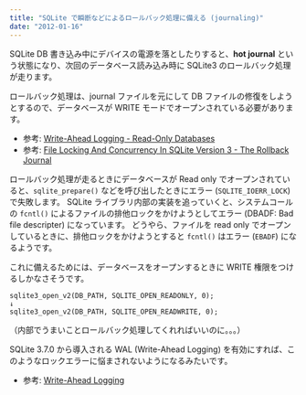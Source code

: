 ```yaml
---
title: "SQLite で瞬断などによるロールバック処理に備える (journaling)"
date: "2012-01-16"
---
```


SQLite DB 書き込み中にデバイスの電源を落としたりすると、**hot journal** という状態になり、次回のデータベース読み込み時に SQLite3 のロールバック処理が走ります。

ロールバック処理は、journal ファイルを元にして DB ファイルの修復をしようとするので、データベースが WRITE モードでオープンされている必要があります。

- 参考: [Write-Ahead Logging - Read-Only Databases](http://www.sqlite.org/draft/wal.html#readonly)
- 参考: [File Locking And Concurrency In SQLite Version 3 - The Rollback Journal](http://www.sqlite.org/lockingv3.html#rollback)

ロールバック処理が走るときにデータベースが Read only でオープンされていると、`sqlite_prepare()` などを呼び出したときにエラー (`SQLITE_IOERR_LOCK`) で失敗します。
SQLite ライブラリ内部の実装を追っていくと、システムコールの `fcntl()` によるファイルの排他ロックをかけようとしてエラー (DBADF: Bad file descripter) になっています。
どうやら、ファイルを read only でオープンしているときに、排他ロックをかけようとすると `fcntl()` はエラー (`EBADF`) になるようです。

これに備えるためには、データベースをオープンするときに WRITE 権限をつけるしかなさそうです。

~~~
sqlite3_open_v2(DB_PATH, SQLITE_OPEN_READONLY, 0);
↓
sqlite3_open_v2(DB_PATH, SQLITE_OPEN_READWRITE, 0);
~~~

（内部でうまいことロールバック処理してくれればいいのに。。。）

SQLite 3.7.0 から導入される WAL (Write-Ahead Logging) を有効にすれば、このようなロックエラーに悩まされないようになるみたいです。

- 参考: [Write-Ahead Logging](http://www.sqlite.org/draft/wal.html)

